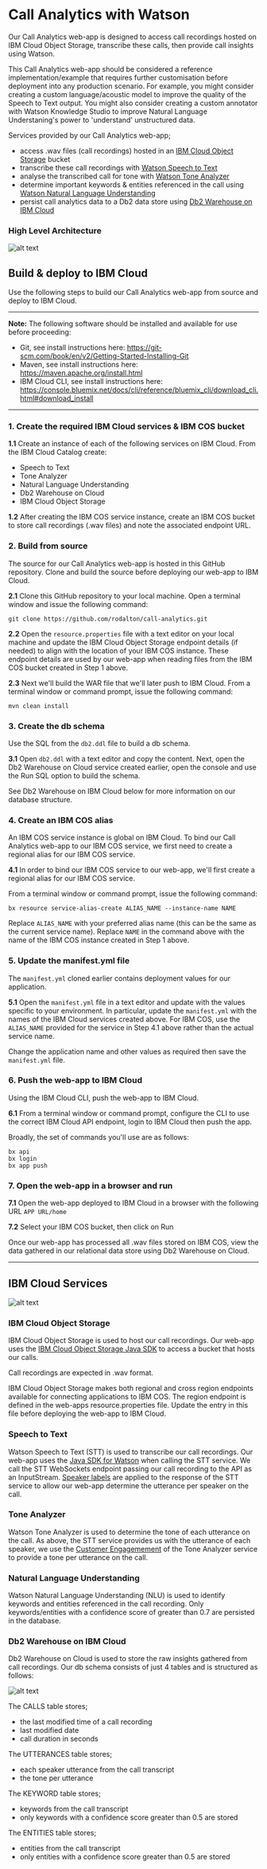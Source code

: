 # Call Analytics with Watson
Our Call Analytics web-app is designed to access call recordings hosted on IBM Cloud Object Storage, transcribe these calls, then provide call insights using Watson. 

This Call Analytics web-app should be considered a reference implementation/example that requires further customisation before deployment into any production scenario. For example, you might consider creating a custom language/acoustic model to improve the quality of the Speech to Text output. You might also consider creating a custom annotator with Watson Knowledge Studio to improve Natural Language Understaning's power to 'understand' unstructured data.  

Services provided by our Call Analytics web-app;
- access .wav files (call recordings) hosted in an [IBM Cloud Object Storage](https://www.ibm.com/cloud/object-storage) bucket
- transcribe these call recordings with [Watson Speech to Text](https://www.ibm.com/watson/services/speech-to-text/)
- analyse the transcribed call for tone with [Watson Tone Analyzer](https://www.ibm.com/watson/services/tone-analyzer/)
- determine important keywords & entities referenced in the call using [Watson Natural Language Understanding](https://www.ibm.com/watson/services/natural-language-understanding/)
- persist call analytics data to a Db2 data store using [Db2 Warehouse on IBM Cloud](https://www.ibm.com/cloud/db2-warehouse-on-cloud)

### High Level Architecture
![alt text](sequence_diagram.png "High level architecture")

## Build & deploy to IBM Cloud
Use the following steps to build our Call Analytics web-app from source and deploy to IBM Cloud.

---
**Note:** The following software should be installed and available for use before proceeding: 
- Git, see install instructions here: https://git-scm.com/book/en/v2/Getting-Started-Installing-Git
- Maven, see install instructions here: https://maven.apache.org/install.html
- IBM Cloud CLI, see install instructions here: https://console.bluemix.net/docs/cli/reference/bluemix_cli/download_cli.html#download_install

---

### 1. Create the required IBM Cloud services & IBM COS bucket 
**1.1** Create an instance of each of the following services on IBM Cloud. From the IBM Cloud Catalog create: 
- Speech to Text
- Tone Analyzer
- Natural Language Understanding
- Db2 Warehouse on Cloud
- IBM Cloud Object Storage

**1.2** After creating the IBM COS service instance, create an IBM COS bucket to store call recordings (.wav files) and note the associated endpoint URL.

### 2. Build from source
The source for our Call Analytics web-app is hosted in this GitHub repository. Clone and build the source before deploying our web-app to IBM Cloud. 

**2.1** Clone this GitHub repository to your local machine. Open a terminal window and issue the following command: 
```
git clone https://github.com/rodalton/call-analytics.git
```

**2.2** Open the `resource.properties` file with a text editor on your local machine and update the IBM Cloud Object Storage endpoint details (if needed) to align with the location of your IBM COS instance. These endpoint details are used by our web-app when reading files from the IBM COS bucket created in Step 1 above. 

**2.3** Next we'll build the WAR file that we'll later push to IBM Cloud. From a terminal window or command prompt, issue the following command: 
```
mvn clean install
```
### 3. Create the db schema
Use the SQL from the `db2.ddl` file to build a db schema. 

**3.1** Open `db2.ddl` with a text editor and copy the content. Next, open the Db2 Warehouse on Cloud service created earlier, open the console and use the Run SQL option to build the schema. 

See Db2 Warehouse on IBM Cloud below for more information on our database structure.

### 4. Create an IBM COS alias
An IBM COS service instance is global on IBM Cloud. To bind our Call Analytics web-app to our IBM COS service, we first need to create a regional alias for our IBM COS service.

**4.1** In order to bind our IBM COS service to our web-app, we'll first create a regional alias for our IBM COS service.

From a terminal window or command prompt, issue the following command:
```
bx resource service-alias-create ALIAS_NAME --instance-name NAME
``` 

Replace `ALIAS_NAME` with your preferred alias name (this can be the same as the current service name). 
Replace `NAME` in the command above with the name of the IBM COS instance created in Step 1 above.
 
### 5. Update the manifest.yml file
The `manifest.yml` cloned earlier contains deployment values for our application. 
 
**5.1** Open the `manifest.yml` file in a text editor and update with the values specific to your environment. In particular, update the `manifest.yml` with the names of the IBM Cloud services created above. For IBM COS, use the `ALIAS_NAME` provided for the service in Step 4.1 above rather than the actual service name.  

Change the application name and other values as required then save the `manifest.yml` file. 

### 6. Push the web-app to IBM Cloud
Using the IBM Cloud CLI, push the web-app to IBM Cloud. 

**6.1** From a terminal window or command prompt, configure the CLI to use the correct IBM Cloud API endpoint, login to IBM Cloud then push the app.

Broadly, the set of commands you'll use are as follows: 
```
bx api
bx login
bx app push
```
### 7. Open the web-app in a browser and run

**7.1** Open the web-app deployed to IBM Cloud in a browser with the following URL `APP URL/home`

**7.2** Select your IBM COS bucket, then click on Run

Once our web-app has processed all .wav files stored on IBM COS, view the data gathered in our relational data store using Db2 Warehouse on Cloud. 

---
## IBM Cloud Services
![alt text](sequence_diagram.png "Sequence Diagram")

### IBM Cloud Object Storage
IBM Cloud Object Storage is used to host our call recordings. Our web-app uses the [IBM Cloud Object Storage Java SDK](https://github.com/IBM/ibm-cos-sdk-java) to access a bucket that hosts our calls.

Call recordings are expected in .wav format.

IBM Cloud Object Storage makes both regional and cross region endpoints available for connecting applications to IBM COS. The region endpoint is defined in the web-apps resource.properties file. Update the entry in this file before deploying the web-app to IBM Cloud.

### Speech to Text
Watson Speech to Text (STT) is used to transcribe our call recordings. Our web-app uses the [Java SDK for Watson](https://github.com/watson-developer-cloud/java-sdk) when calling the STT service. We call the STT WebSockets endpoint passing our call recording to the API as an InputStream. [Speaker labels](https://console.bluemix.net/docs/services/speech-to-text/output.html#output) are applied to the response of the STT service to allow our web-app determine the utterance per speaker on the call.  

### Tone Analyzer
Watson Tone Analyzer is used to determine the tone of each utterance on the call. As above, the STT service provides us with the utterance of each speaker, we use the [Customer Engagemement](https://console.bluemix.net/docs/services/tone-analyzer/using-tone-chat.html#using-the-customer-engagement-endpoint) of the Tone Analyzer service to provide a tone per utterance on the call.  

### Natural Language Understanding
Watson Natural Language Understanding (NLU) is used to identify keywords and entities referenced in the call recording. Only keywords/entities with a confidence score of greater than 0.7 are persisted in the database.

### Db2 Warehouse on IBM Cloud
Db2 Warehouse on Cloud is used to store the raw insights gathered from call recordings. Our db schema consists of just 4 tables and is structured as follows:

![alt text](https://ibm.box.com/shared/static/besjmwa5p5ixou2q247g51cwetyaol39.png "DB Schema")

The CALLS table stores; 
- the last modified time of a call recording  
- last modified date 
- call duration in seconds 

The UTTERANCES table stores; 
- each speaker utterance from the call transcript
- the tone per utterance 

The KEYWORD table stores; 
- keywords from the call transcript
- only keywords with a confidence score greater than 0.5 are stored 

The ENTITIES table stores; 
- entities from the call transcript
- only entities with a confidence score greater than 0.5 are stored  
